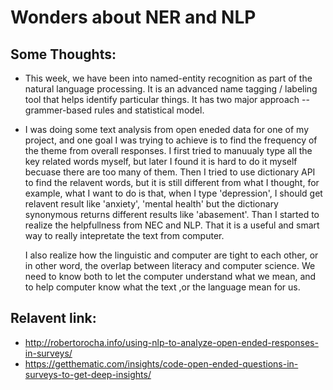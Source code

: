 # Wonders about NER and NLP

## Some Thoughts:
- This week, we have been into named-entity recognition as part of the natural language processing. It is an advanced name tagging / labeling tool that helps identify particular things. It has two major approach -- grammer-based rules and statistical model. 
    
- I was doing some text analysis from open eneded data for one of my project, and one goal I was trying to achieve is to find the frequency of the theme from overall responses. I first tried to manuualy type all the key related words myself, but later I found it is hard to do it myself becuase there are too many of them. Then I tried to use dictionary API to find the relavent words, but it is still different from what I thought, for example, what I want to do is that, when I type 'depression', I should get relavent result like 'anxiety', 'mental health' but the dictionary synonymous returns different results like 'abasement'. Than I started to realize the helpfullness from NEC and NLP. That it is a useful and smart way to really intepretate the text from computer. 

    I also realize how the linguistic and computer are tight to each other, or in other word, the overlap between literacy and computer science. We need to know both to let the computer understand what we mean, and to help computer know what the text ,or the language mean for us.

## Relavent link:
- http://robertorocha.info/using-nlp-to-analyze-open-ended-responses-in-surveys/
- https://getthematic.com/insights/code-open-ended-questions-in-surveys-to-get-deep-insights/
